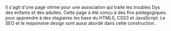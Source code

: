 Il s'agit d'une page vitrine pour une association qui traite les troubles Dys des enfants et des adultes.
Cette page à été conçu à des fins pédagogiques pour apprendre à des stagiaires les base du HTML5, CSS3 et 
JavaScript.
Le SEO et le responsive design sont aussi abordé dans cette construction.
